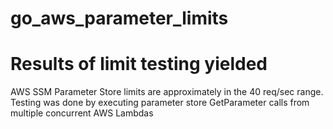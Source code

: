 # go_aws_parameter_limits

# Results of limit testing yielded

AWS SSM Parameter Store limits are approximately in the 40 req/sec range.
Testing was done by executing parameter store GetParameter calls from multiple concurrent AWS Lambdas
